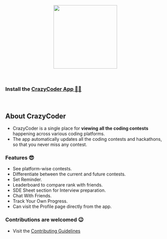  <p align="center">
 <img src="https://github.com/Yash-Parsana/CrazyCoderApp/assets/77839976/d9197945-46b2-4fe1-893b-a6bfe8f3477b" height= 200 />
</p>

<br>

### Install the [CrazyCoder App 🧑‍💻](https://play.google.com/store/apps/details?id=com.parsanatech.crazycoder)
  
<br>

## About CrazyCoder 
- CrazyCoder is a single place for **viewing all the coding contests** happening across various coding platforms. 
- The app automatically updates all the coding contests and hackathons, so that you never miss any contest.

### Features 😎
- See platform-wise contests.
- Differentiate between the current and future contests.
- Set Reminder.
- Leaderboard to compare rank with friends.
- SDE Sheet section for Interview preparation.
- Chat With Friends.
- Track Your Own Progress.
- Can visit the Profile page directly from the app.

### Contributions are welcomed 😉 
- Visit the [Contributing Guidelines]()

